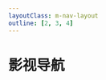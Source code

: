 ```yaml
---
layoutClass: m-nav-layout
outline: [2, 3, 4]
---
```


<script setup>
import { NAV_DATA } from './data'
</script>
<style src="./index.scss"></style>

# 影视导航

<MNavLinks v-for="{title, items} in NAV_DATA" :title="title" :items="items"/>
